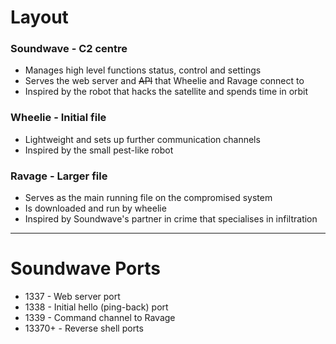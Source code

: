 # Layout
### Soundwave - C2 centre
- Manages high level functions status, control and settings
- Serves the web server and ~~API~~ that Wheelie and Ravage connect to
- Inspired by the robot that hacks the satellite and spends time in orbit

### Wheelie - Initial file
- Lightweight and sets up further communication channels
- Inspired by the small pest-like robot

### Ravage - Larger file
- Serves as the main running file on the compromised system
- Is downloaded and run by wheelie
- Inspired by Soundwave's partner in crime that specialises in infiltration

---
# Soundwave Ports
- 1337 - Web server port
- 1338 - Initial hello (ping-back) port
- 1339 - Command channel to Ravage
- 13370+ - Reverse shell ports